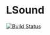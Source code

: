 # LSound

[![Build Status](https://github.com/CodeLenz/LSound.jl/actions/workflows/CI.yml/badge.svg?branch=main)](https://github.com/CodeLenz/LSound.jl/actions/workflows/CI.yml?query=branch%3Amain)
